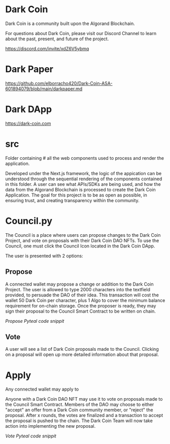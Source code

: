 # Dark Coin

Dark Coin is a community built upon the Algorand Blockchain.

For questions about Dark Coin, please visit our Discord Channel to learn about the past, present, and future of the project.

https://discord.com/invite/xdZ6V5ybmq

# Dark Paper

https://github.com/elborracho420/Dark-Coin-ASA-601894079/blob/main/darkpaper.md

# Dark DApp

https://dark-coin.com

# src

Folder containing # all the web components used to process and render the application. 

Developed under the Next.js framework, the logic of the appication can be understood through the sequential rendering of the components contained in this folder. A user can see what APIs/SDKs are being used, and how the data from the Algorand Blockchain is processed to create the Dark Coin Application. The goal for this project is to be as open as possible, in ensuring trust, and creating transparency within the community.

# Council.py

The Council is a place where users can propose changes to the Dark Coin Project, and vote on proposals with their Dark Coin DAO NFTs.
To use the Council, one must click the Council Icon located in the Dark Coin DApp.

The user is presented with 2 options:

## Propose

A connected wallet may propose a change or addition to the Dark Coin Project. The user is allowed to type 2000 characters into the textfield provided, to persuade the DAO of their idea. This transaction will cost the wallet 50 Dark Coin per character, plus 1 Algo to cover the minimum balance requirement for on-chain storage. Once the proposer is ready, they may sign their proposal to the Council Smart Contract to be written on chain.

*Propose Pyteal code snippit*

## Vote

A user will see a list of Dark Coin proposals made to the Council. Clicking on a proposal will open up more detailed information about that proposal.

# Apply

Any connected wallet may apply to 

Anyone with a Dark Coin DAO NFT may use it to vote on proposals made to the Council Smart Contract. Members of the DAO may choose to either "accept" an offer from a Dark Coin community member, or "reject" the proposal. After x rounds, the votes are finalized and a transaction to accept the proposal is pushed to the chain. The Dark Coin Team will now take action into implementing the new proposal.

*Vote Pyteal code snippit*



